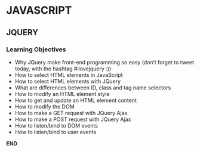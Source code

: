 # JAVASCRIPT
## JQUERY

### Learning Objectives
*   Why JQuery make front-end programming so easy (don’t forget to tweet today, with the hashtag #ilovejquery :))
*   How to select HTML elements in JavaScript
*   How to select HTML elements with JQuery
*   What are differences between ID, class and tag name selectors
*   How to modify an HTML element style
*   How to get and update an HTML element content
*   How to modify the DOM
*   How to make a GET request with JQuery Ajax
*   How to make a POST request with JQuery Ajax
*   How to listen/bind to DOM events
*   How to listen/bind to user events

__________END__________
